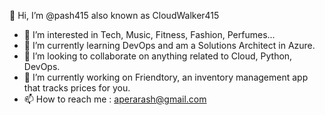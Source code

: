  👋 Hi, I’m @pash415 also known as CloudWalker415
- 👀 I’m interested in Tech, Music, Fitness, Fashion, Perfumes...
- 🌱 I’m currently learning DevOps and am a Solutions Architect in Azure.
- 💞️ I’m looking to collaborate on anything related to Cloud, Python, DevOps.
- 👀 I’m currently working on Friendtory, an inventory management app that tracks prices for you.
- 📫 How to reach me : aperarash@gmail.com
